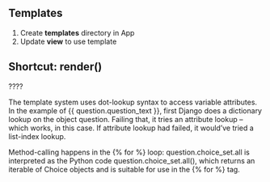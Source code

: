 ## Templates

1. Create **templates** directory in App 
2. Update **view**  to use template

## Shortcut: render()
???? 


The template system uses dot-lookup syntax to access variable attributes. In the example of {{ question.question_text }}, first Django does a dictionary lookup on the object question. Failing that, it tries an attribute lookup – which works, in this case. If attribute lookup had failed, it would’ve tried a list-index lookup.

Method-calling happens in the {% for %} loop: question.choice_set.all is interpreted as the Python code question.choice_set.all(), which returns an iterable of Choice objects and is suitable for use in the {% for %} tag.
